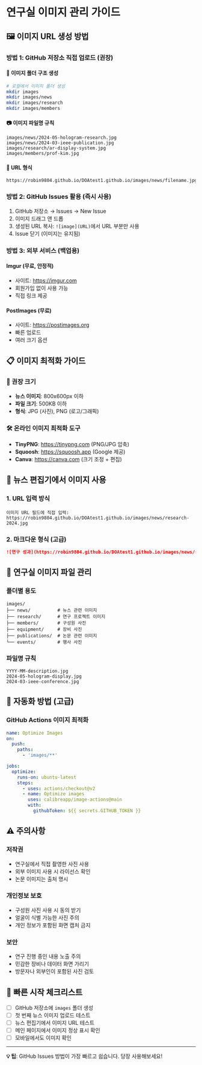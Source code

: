 # 연구실 이미지 관리 가이드

## 🖼️ 이미지 URL 생성 방법

### 방법 1: GitHub 저장소 직접 업로드 (권장)

#### 📁 이미지 폴더 구조 생성
```bash
# 로컬에서 이미지 폴더 생성
mkdir images
mkdir images/news
mkdir images/research
mkdir images/members
```

#### 📷 이미지 파일명 규칙
```
images/news/2024-05-hologram-research.jpg
images/news/2024-03-ieee-publication.jpg
images/research/ar-display-system.jpg
images/members/prof-kim.jpg
```

#### 🔗 URL 형식
```
https://robin9804.github.io/DOAtest1.github.io/images/news/filename.jpg
```

### 방법 2: GitHub Issues 활용 (즉시 사용)

1. GitHub 저장소 → Issues → New Issue
2. 이미지 드래그 앤 드롭
3. 생성된 URL 복사: `![image](URL)`에서 URL 부분만 사용
4. Issue 닫기 (이미지는 유지됨)

### 방법 3: 외부 서비스 (백업용)

#### Imgur (무료, 안정적)
- 사이트: https://imgur.com
- 회원가입 없이 사용 가능
- 직접 링크 제공

#### PostImages (무료)
- 사이트: https://postimages.org
- 빠른 업로드
- 여러 크기 옵션

## 📋 이미지 최적화 가이드

### 📏 권장 크기
- **뉴스 이미지**: 800x600px 이하
- **파일 크기**: 500KB 이하
- **형식**: JPG (사진), PNG (로고/그래픽)

### 🛠️ 온라인 이미지 최적화 도구
- **TinyPNG**: https://tinypng.com (PNG/JPG 압축)
- **Squoosh**: https://squoosh.app (Google 제공)
- **Canva**: https://canva.com (크기 조정 + 편집)

## 🔧 뉴스 편집기에서 이미지 사용

### 1. URL 입력 방식
```
이미지 URL 필드에 직접 입력:
https://robin9804.github.io/DOAtest1.github.io/images/news/research-2024.jpg
```

### 2. 마크다운 형식 (고급)
```markdown
![연구 성과](https://robin9804.github.io/DOAtest1.github.io/images/news/research-2024.jpg)
```

## 📂 연구실 이미지 파일 관리

### 폴더별 용도
```
images/
├── news/          # 뉴스 관련 이미지
├── research/      # 연구 프로젝트 이미지
├── members/       # 구성원 사진
├── equipment/     # 장비 사진
├── publications/  # 논문 관련 이미지
└── events/        # 행사 사진
```

### 파일명 규칙
```
YYYY-MM-description.jpg
2024-05-hologram-display.jpg
2024-03-ieee-conference.jpg
```

## 🚀 자동화 방법 (고급)

### GitHub Actions 이미지 최적화
```yaml
name: Optimize Images
on:
  push:
    paths:
      - 'images/**'

jobs:
  optimize:
    runs-on: ubuntu-latest
    steps:
      - uses: actions/checkout@v2
      - name: Optimize images
        uses: calibreapp/image-actions@main
        with:
          githubToken: ${{ secrets.GITHUB_TOKEN }}
```

## ⚠️ 주의사항

### 저작권
- 연구실에서 직접 촬영한 사진 사용
- 외부 이미지 사용 시 라이선스 확인
- 논문 이미지는 출처 명시

### 개인정보 보호
- 구성원 사진 사용 시 동의 받기
- 얼굴이 식별 가능한 사진 주의
- 개인 정보가 포함된 화면 캡처 금지

### 보안
- 연구 진행 중인 내용 노출 주의
- 민감한 장비나 데이터 화면 가리기
- 방문자나 외부인이 포함된 사진 검토

## 🎯 빠른 시작 체크리스트

- [ ] GitHub 저장소에 `images` 폴더 생성
- [ ] 첫 번째 뉴스 이미지 업로드 테스트
- [ ] 뉴스 편집기에서 이미지 URL 테스트
- [ ] 메인 페이지에서 이미지 정상 표시 확인
- [ ] 모바일에서도 이미지 확인

---

**💡 팁**: GitHub Issues 방법이 가장 빠르고 쉽습니다. 당장 사용해보세요!